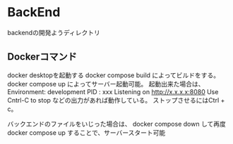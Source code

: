 # BackEnd
backendの開発ようディレクトリ

## Dockerコマンド
docker desktopを起動する
docker compose build
によってビルドをする。
docker compose up
によってサーバー起動可能。
起動出来た場合は、
Environment: development
PID : xxx
Listening on http://x.x.x.x:8080
Use Cntrl-C to stop
などの出力があれば動作している。
ストップさせるにはCtrl + c。

バックエンドのファイルをいじった場合は、
docker compose down
して再度
docker compose up
することで、サーバースタート可能

